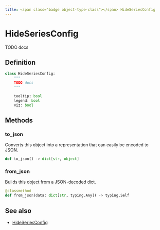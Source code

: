 ```yaml
---
title: <span class="badge object-type-class"></span> HideSeriesConfig
---
```

# <span class="badge object-type-class"></span> HideSeriesConfig

TODO docs

## Definition

```python
class HideSeriesConfig:
    """
    TODO docs
    """

    tooltip: bool
    legend: bool
    viz: bool
```
## Methods

### <span class="badge object-method"></span> to_json

Converts this object into a representation that can easily be encoded to JSON.

```python
def to_json() -> dict[str, object]
```

### <span class="badge object-method"></span> from_json

Builds this object from a JSON-decoded dict.

```python
@classmethod
def from_json(data: dict[str, typing.Any]) -> typing.Self
```

## See also

 * <span class="badge builder"></span> [HideSeriesConfig](./builder-HideSeriesConfig.md)
